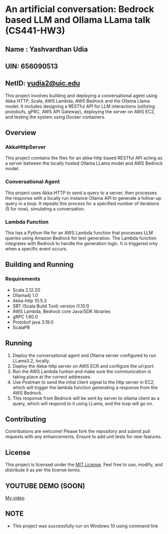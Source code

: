 # An artificial conversation: Bedrock based LLM and Ollama LLama talk (CS441-HW3)
## Name : Yashvardhan Udia
## UIN: 656090513
## NetID: yudia2@uic.edu

This project involves building and deploying a conversational agent using Akka HTTP, Scala, AWS Lambda, AWS Bedrock and the Ollama Llama model. It includes designing a RESTful API for LLM interactions (utilizing protobufs, gPRC, AWS API Gateway), deploying the server on AWS EC2, and testing the system using Docker containers.

## Overview

### AkkaHttpServer
This project comtains the files for an akka-http based RESTful API acting as a server between the locally hosted Ollama LLama model and AWS Bedrock model.

### Conversational Agent
This project uses Akka HTTP to send a query to a server, then processes the response with a locally run instance Ollama API to generate a follow-up query in a loop. It repeats this process for a specified number of iterations (5 for now), simulating a conversation.

### Lambda Function
This has a Python file for an AWS Lambda function that processes LLM queries using Amazon Bedrock for text generation. The Lambda function integrates with Bedrock to handle the generation logic. It is triggered only when a specific event occurs.


## Building and Running

### Requirements

- Scala 2.12.20
- Ollama4j 1.0
- Akka-http 10.5.3
- SBT (Scala Build Tool) version (1.10.1)
- AWS Lambda, Bedrock core Java/SDK libraries
- gRPC 1.60.0
- Protobuf java 3.19.0
- ScalaPB

## Running

1) Deploy the conversational agent and Ollama server configured to run LLama3.2, locally.
2) Deploy the Akka-http server on AWS ECR and configure the url:port.
3) Run the AWS Lambda funtion and make sure the communication is taking place at the correct addresses.
4) Use Postman to send the intial client signal to the http server in EC2, which will trigger the lambda function generating a response from the AWS Bedrock.
5) This response from Bedrock will be sent by server to ollama client as a query, which will respond to it using LLama, and the loop will go on.


## Contributing
Contributions are welcome! Please fork the repository and submit pull requests with any enhancements. Ensure to add unit tests for new features.

## License

This project is licensed under the [MIT License](https://github.com/messicode/Distributed_Systems/blob/master/LICENSE.txt). Feel free to use, modify, and distribute it as per the license terms.

## YOUTUBE DEMO (SOON)
[My video]()


## NOTE
- This project was successfully run on Windows 10 using command line
